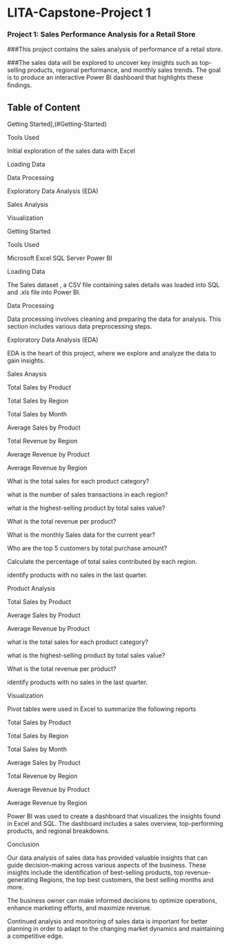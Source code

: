 # LITA-Capstone-Project 1

### Project 1: Sales Performance Analysis for a Retail Store 

###This project contains the sales analysis of performance of a retail store. 

###The sales data will be explored to uncover key insights such as top-selling products, regional performance, and monthly sales trends. The goal is to produce an interactive Power BI dashboard that highlights these ﬁndings. 

## Table of Content

Getting Started],(#Getting-Started)

Tools Used

Initial exploration of the sales data with Excel

Loading Data

Data Processing

Exploratory Data Analysis (EDA)

Sales Analysis

Visualization

Getting Started

Tools Used 

Microsoft Excel 
SQL Server 
Power BI 

Loading Data

The  Sales dataset , a CSV file containing sales details  was loaded into SQL and .xls file into Power BI.

Data Processing

Data processing involves cleaning and preparing the data for analysis. This section includes various data preprocessing steps.

Exploratory Data Analysis (EDA)

EDA is the heart of this project, where we explore and analyze the data to gain insights.

Sales Anaysis

Total Sales by Product 

Total Sales by Region

Total Sales by Month

Average Sales by Product 

Total Revenue by Region

Average Revenue by Product 

Average Revenue by Region 

What is the total sales for each product category?

what is the number of sales transactions in each region?

 what is the highest-selling product by total sales value?

What is the total revenue per product?

What is the monthly Sales data for the current year?

Who are the top 5 customers by total purchase amount?

Calculate the percentage of total sales contributed by each region. 

 identify products with no sales in the last quarter. 

Product Analysis

Total Sales by Product

Average Sales by Product 

Average Revenue by Product 

what is the total sales for each product category?

 what is the highest-selling product by total sales value?

What is the total revenue per product?

 identify products with no sales in the last quarter. 

Visualization 

Pivot tables were used in Excel to summarize the following reports 

Total Sales by Product 

Total Sales by Region

Total Sales by Month

Average Sales by Product 

Total Revenue by Region

Average Revenue by Product 

Average Revenue by Region

Power BI was used to create a dashboard that visualizes the insights found in Excel and SQL. The dashboard includes a sales overview, top-performing products, and regional breakdowns. 

Conclusion

Our data analysis of sales data has provided valuable insights that can guide decision-making across various aspects of the business. These insights include the identification of  best-selling products, top revenue-generating Regions, the top best customers, the best selling months and more. 

The business owner can make informed decisions to optimize operations, enhance marketing efforts, and maximize revenue.

 Continued analysis and monitoring of sales data is important for better planning  in order to adapt to the changing market dynamics and maintaining a competitive edge.



